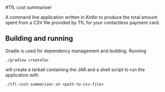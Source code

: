 #TfL cost summariser

A command line application written in Kotlin to produce the total amount spent from a CSV file provided by TfL for your
contactless payment card.

## Building and running

Gradle is used for dependency management and building. Running

```shell
./gradlew createTar
```

will create a tarball containing the JAR and a shell script to run the application with

```shell
./tfl-cost-summariser.sh <path-to-csv-file>
```
